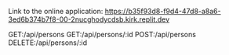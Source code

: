 Link to the online application:
https://b35f93d8-f9d4-47d8-a8a6-3ed6b374b7f8-00-2nucghodycdsb.kirk.replit.dev

GET:/api/persons
GET:/api/persons/:id
POST:/api/persons
DELETE:/api/persons/:id
